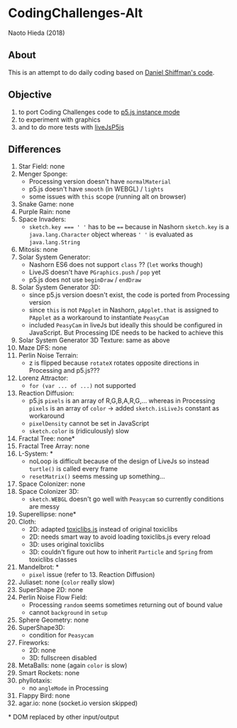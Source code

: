 CodingChallenges-Alt
========

Naoto Hieda (2018)

About
--------

This is an attempt to do daily coding based on [Daniel Shiffman's code](https://github.com/CodingTrain/Rainbow-Code).

Objective
--------

1. to port Coding Challenges code to [p5.js instance mode](https://github.com/processing/p5.js/wiki/Global-and-instance-mode)
1. to experiment with graphics
1. and to do more tests with [liveJsP5js](https://github.com/micuat/liveJsP5js)

Differences
--------

1. Star Field: none
1. Menger Sponge:
    * Processing version doesn't have `normalMaterial`
    * p5.js doesn't have `smooth` (in WEBGL) / `lights`
    * some issues with `this` scope (running alt on browser)
1. Snake Game: none
1. Purple Rain: none
1. Space Invaders:
    * `sketch.key === ' '` has to be `==` because in Nashorn `sketch.key` is a `java.lang.Character` object whereas `' '` is evaluated as `java.lang.String`
1. Mitosis: none
1. Solar System Generator:
    * Nashorn ES6 does not support `class` ?? (`let` works though)
    * LiveJS doesn't have `PGraphics.push` / `pop` yet
    * p5.js does not use `beginDraw` / `endDraw`
1. Solar System Generator 3D:
    * since p5.js version doesn't exist, the code is ported from Processing version
    * since `this` is not `PApplet` in Nashorn, `pApplet.that` is assigned to `PApplet` as a workaround to instantiate `PeasyCam`
    * included `PeasyCam` in liveJs but ideally this should be configured in JavaScript. But Processing IDE needs to be hacked to achieve this
1. Solar System Generator 3D Texture: same as above
1. Maze DFS: none
1. Perlin Noise Terrain:
    * z is flipped because `rotateX` rotates opposite directions in Processing and p5.js???
1. Lorenz Attractor:
    * `for (var ... of ...)` not supported
1. Reaction Diffusion:
    * p5.js `pixels` is an array of R,G,B,A,R,G,... whereas in Processing `pixels` is an array of `color` -> added `sketch.isLiveJs` constant as workaround
    * `pixelDensity` cannot be set in JavaScript
    * `sketch.color` is (ridiculously) slow
1. Fractal Tree: none*
1. Fractal Tree Array: none
1. L-System: *
    * noLoop is difficult because of the design of LiveJs so instead `turtle()` is called every frame
    * `resetMatrix()` seems messing up something...
1. Space Colonizer: none
1. Space Colonizer 3D:
    * `sketch.WEBGL` doesn't go well with `Peasycam` so currently conditions are messy
1. Superellipse: none*
1. Cloth:
    * 2D: adapted [toxiclibs.js](https://github.com/hapticdata/toxiclibsjs) instead of original toxiclibs
    * 2D: needs smart way to avoid loading toxiclibs.js every reload
    * 3D: uses original toxiclibs
    * 3D: couldn't figure out how to inherit `Particle` and `Spring` from toxiclibs classes
1. Mandelbrot: *
    * `pixel` issue (refer to 13. Reaction Diffusion)
1. Juliaset: none (`color` really slow)
1. SuperShape 2D: none
1. Perlin Noise Flow Field:
    * Processing `random` seems sometimes returning out of bound value
    * cannot `background` in `setup`
1. Sphere Geometry: none
1. SuperShape3D:
    * condition for `Peasycam`
1. Fireworks:
    * 2D: none
    * 3D: fullscreen disabled
1. MetaBalls: none (again `color` is slow)
1. Smart Rockets: none
1. phyllotaxis:
    * no `angleMode` in Processing
1. Flappy Bird: none
1. agar.io: none (socket.io version skipped)

\* DOM replaced by other input/output

